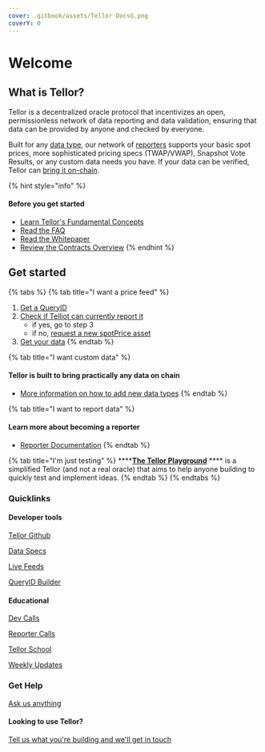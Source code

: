 ```yaml
---
cover: .gitbook/assets/Tellor DocsG.png
coverY: 0
---
```


# Welcome

## What is Tellor? <a href="#what-is-tellor" id="what-is-tellor"></a>

Tellor is a decentralized oracle protocol that incentivizes an open, permissionless network of data reporting and data validation, ensuring that data can be provided by anyone and checked by everyone.&#x20;

Built for any [data type](https://tellor.io/blog/how-to-query-custom-data-with-tellor/), our network of [reporters](broken-reference) supports your basic spot prices, more sophisticated pricing specs (TWAP/VWAP), Snapshot Vote Results, or any custom data needs you have.  If your data can be verified, Tellor can [bring it on-chain](https://feeds.tellor.io). &#x20;

{% hint style="info" %}
#### Before you get started

* [Learn Tellor's Fundamental Concepts](the-basics/fundamentals.md)
* [Read the FAQ](the-basics/fundamentals.md#faq)
* [Read the Whitepaper](https://tellor.io/whitepaper/)
* [Review the Contracts Overview](the-basics/contracts-overview.md)
{% endhint %}

## Get started <a href="#get-started" id="get-started"></a>

{% tabs %}
{% tab title="I want a price feed" %}
1. [Get a QueryID](getting-data/creating-a-query.md#getting-a-query-id-and-query-data)
2. [Check if Telliot can currently report it](https://github.com/tellor-io/telliot-feeds/tree/main/src/telliot\_feed\_examples/feeds)
   * if yes, go to step 3
   * if no, [request a new spotPrice asset](https://github.com/tellor-io/dataSpecs/issues/24)
3. [Get your data](broken-reference)
{% endtab %}

{% tab title="I want custom data" %}
#### Tellor is built to bring practically any data on chain&#x20;

* [More information on how to add new data types](getting-data/creating-a-query.md#creating-a-new-query-type)
{% endtab %}

{% tab title="I want to report data" %}
#### Learn more about becoming a reporter

* [Reporter Documentation](broken-reference)
{% endtab %}

{% tab title="I'm just testing" %}
****[**The Tellor Playground**](getting-data/reading-data/tellor-playground.md) **** is a simplified Tellor (and not a real oracle) that aims to help anyone building to quickly test and implement ideas.&#x20;
{% endtab %}
{% endtabs %}

### Quicklinks

#### Developer tools

[Tellor Github ](https://github.com/tellor-io)

[Data Specs](https://github.com/tellor-io/dataSpecs)

[Live Feeds](https://feed.tellor.io/)

[QueryID Builder](https://queryidbuilder.herokuapp.com/)

#### Educational&#x20;

[Dev Calls](https://www.youtube.com/playlist?list=PLuJHbmh0kCXXA6XrTM6dgYgz-RXiFNmRF)

[Reporter Calls](https://www.youtube.com/playlist?list=PLuJHbmh0kCXX1L2V5Bn3Qe-zlMmg5L4yG)

[Tellor School ](https://www.youtube.com/playlist?list=PLuJHbmh0kCXVPHDA2Q3J3TfatBRGrOsm-)

[Weekly Updates](https://www.youtube.com/playlist?list=PLuJHbmh0kCXWRe-QPxaqcThzmj743ercz)

### Get Help&#x20;

[Ask us anything](https://discord.com/channels/461602746336935936/794270931630948432)

#### Looking to use Tellor?&#x20;

[Tell us what you're building and we'll get in touch](https://docs.google.com/forms/d/e/1FAIpQLSc5YEerq5y5\_YBiQg7ZwDVw76o\_1KmRmqXvzjeZlfshNKTvaQ/viewform)&#x20;

